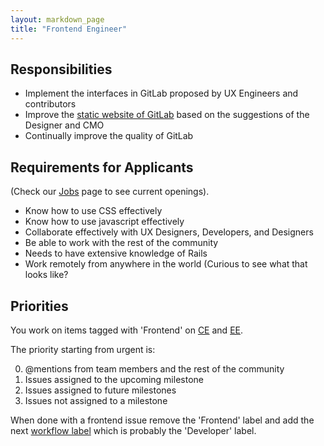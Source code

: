 ```yaml
---
layout: markdown_page
title: "Frontend Engineer"
---
```


## Responsibilities

* Implement the interfaces in GitLab proposed by UX Engineers and contributors
* Improve the [static website of GitLab](https://about.gitlab.com/) based on the suggestions of the Designer and CMO
* Continually improve the quality of GitLab

## Requirements for Applicants
(Check our [Jobs](https://about.gitlab.com/jobs/) page to see current openings).

* Know how to use CSS effectively
* Know how to use javascript effectively
* Collaborate effectively with UX Designers, Developers, and Designers
* Be able to work with the rest of the community
* Needs to have extensive knowledge of Rails
* Work remotely from anywhere in the world (Curious to see what that looks like?

## Priorities

You work on items tagged with 'Frontend' on [CE](https://gitlab.com/gitlab-org/gitlab-ce/issues?label_name=Frontend) and [EE](https://gitlab.com/gitlab-org/gitlab-ee/issues?label_name=Frontend).

The priority starting from urgent is:

0. @mentions from team members and the rest of the community
1. Issues assigned to the upcoming milestone
2. Issues assigned to future milestones
3. Issues not assigned to a milestone

When done with a frontend issue remove the 'Frontend' label and add the next [workflow label](https://gitlab.com/gitlab-org/gitlab-ce/blob/master/PROCESS.md#workflow-labels) which is probably the 'Developer' label.
